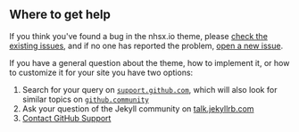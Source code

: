 ## Where to get help

If you think you've found a bug in the nhsx.io theme, please [check the existing issues](https://github.com/nhsx/nhsx-io-theme/issues), and if no one has reported the problem, [open a new issue](https://github.com/nhsx/nhsx-io-theme/issues/new).

If you have a general question about the theme, how to implement it, or how to customize it for your site you have two options:

1. Search for your query on [`support.github.com`](https://support.github.com/?q=pages+Minimal+theme), which will also look for similar topics on [`github.community`](https://github.community/search?q=pages+Minimal+theme)
2. Ask your question of the Jekyll community on [talk.jekyllrb.com](https://talk.jekyllrb.com/)
3. [Contact GitHub Support](https://github.com/contact?form%5Bsubject%5D=GitHub%20Pages%20theme%20pages-themes/minimal)
